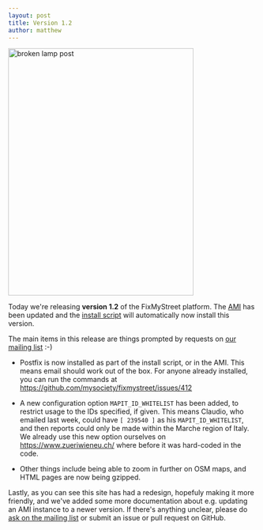 ```yaml
---
layout: post
title: Version 1.2
author: matthew
---
```


<a href="http://www.flickr.com/photos/rbm/100165557/" title="broken lamp post by Rob Mac, on Flickr"><img class="r" src="http://farm1.staticflickr.com/28/100165557_6aff9acd7b.jpg" width="375" height="500" alt="broken lamp post"></a>

Today we're releasing **version 1.2** of the FixMyStreet platform. The
[AMI](/install/ami/) has been updated and the [install
script](/install/install-script/) will automatically now install this version.

The main items in this release are things prompted by requests on [our mailing
list](/community/) :-)

* Postfix is now installed as part of the install script, or in the AMI. This
  means email should work out of the box. For anyone already installed, you can
  run the commands at https://github.com/mysociety/fixmystreet/issues/412

* A new configuration option `MAPIT_ID_WHITELIST` has been added, to restrict
  usage to the IDs specified, if given. This means Claudio, who emailed last
  week, could have `[ 239540 ]` as his `MAPIT_ID_WHITELIST`, and then reports
  could only be made within the Marche region of Italy. We already use this new
  option ourselves on https://www.zueriwieneu.ch/ where before it was
  hard-coded in the code.

* Other things include being able to zoom in further on OSM maps, and HTML
  pages are now being gzipped.

Lastly, as you can see this site has had a redesign, hopefuly making it
more friendly, and we've added some more documentation about e.g. updating an
AMI instance to a newer version. If there's anything unclear, please do [ask on
the mailing list](/community/) or submit an issue or pull request on GitHub.

